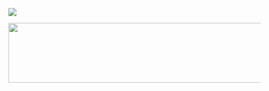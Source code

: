<a href="https://bentohub.netlify.app/" target="_blank"><img src="https://cloud.appwrite.io/v1/storage/buckets/667d390e003b1971a8be/files/67635938001380c60e4f/preview?project=667d35ca0017fb21fc6c" /></a>

<a href="https://github.com/devxb/gitanimals">
  <img
    src="https://render.gitanimals.org/lines/binetougaye"
    width="600"
    height="120"
  />
</a>
  
